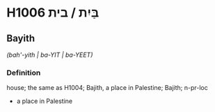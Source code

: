 # H1006 בַּיִת / בית

## Bayith

_(bah'-yith | ba-YIT | ba-YEET)_

### Definition

house; the same as H1004; Bajith, a place in Palestine; Bajith; n-pr-loc

- a place in Palestine
